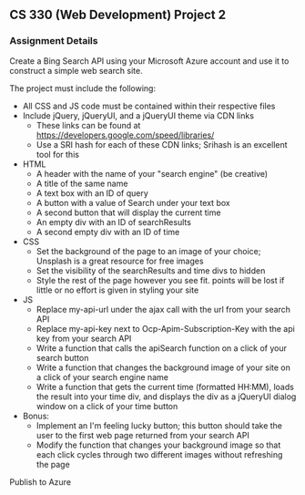 ## CS 330 (Web Development) Project 2

### Assignment Details
Create a Bing Search API using your Microsoft Azure account and use it to construct a simple web search site.<br>

The project must include the following:

* All CSS and JS code must be contained within their respective files
* Include jQuery, jQueryUI, and a jQueryUI theme via CDN links
  * These links can be found at https://developers.google.com/speed/libraries/
  * Use a SRI hash for each of these CDN links; Srihash is an excellent tool for this
* HTML
  * A header with the name of your "search engine" (be creative)
  * A title of the same name
  * A text box with an ID of query
  * A button with a value of Search under your text box
  * A second button that will display the current time
  * An empty div with an ID of searchResults
  * A second empty div with an ID of time
* CSS
  * Set the background of the page to an image of your choice; Unsplash is a great resource for free images
  * Set the visibility of the searchResults and time divs to hidden
  * Style the rest of the page however you see fit. points will be lost if little or no effort is given in styling your site
* JS
  * Replace my-api-url under the ajax call with the url from your search API
  * Replace my-api-key next to Ocp-Apim-Subscription-Key with the api key from your search API
  * Write a function that calls the apiSearch function on a click of your search button
  * Write a function that changes the background image of your site on a click of your search engine name
  * Write a function that gets the current time (formatted HH:MM), loads the result into your time div, and displays the div as a jQueryUI       dialog window on a click of your time button
* Bonus:
  * Implement an I'm feeling lucky button; this button should take the user to the first web page returned from your search API
  * Modify the function that changes your background image so that each click cycles through two different images without refreshing the page
 
Publish to Azure
